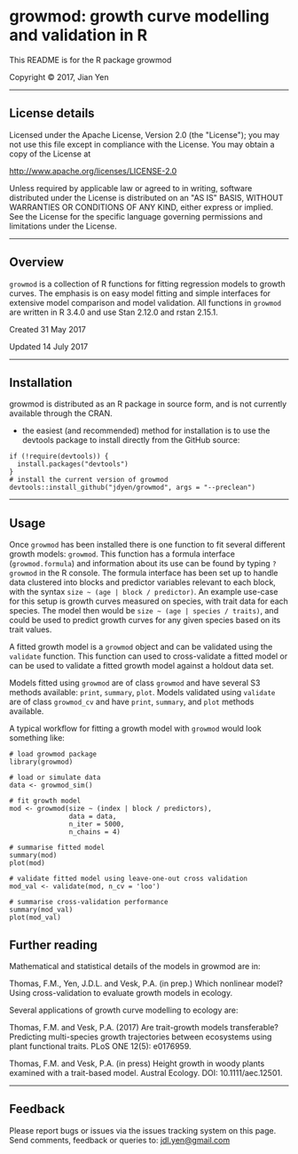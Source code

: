 # growmod: growth curve modelling and validation in R 

This README is for the R package growmod

Copyright &copy; 2017, Jian Yen

*****

## License details
Licensed under the Apache License, Version 2.0 (the "License");
you may not use this file except in compliance with the License.
You may obtain a copy of the License at

  http://www.apache.org/licenses/LICENSE-2.0

Unless required by applicable law or agreed to in writing, software
distributed under the License is distributed on an "AS IS" BASIS,
WITHOUT WARRANTIES OR CONDITIONS OF ANY KIND, either express or implied.
See the License for the specific language governing permissions and
limitations under the License.

*****

## Overview
`growmod` is a collection of R functions for fitting regression models to growth curves.
The emphasis is on easy model fitting and simple interfaces for extensive model comparison
and model validation. All functions in `growmod` are written in R 3.4.0 and use Stan 2.12.0
and rstan 2.15.1.

Created 31 May 2017

Updated 14 July 2017

*****

## Installation
growmod is distributed as an R package in source form, and is not currently available through the CRAN.

- the easiest (and recommended) method for installation is to use the devtools package to install directly from the GitHub source:
```
if (!require(devtools)) {
  install.packages("devtools")
}
# install the current version of growmod
devtools::install_github("jdyen/growmod", args = "--preclean")
```

*****

## Usage
Once `growmod` has been installed there is one function to fit several different growth models: `growmod`. This function has a formula interface (`growmod.formula`) and information about its use can be found by typing `?growmod` in the R console. The formula interface has been set up to handle data clustered into blocks and predictor variables relevant to each block, with the syntax `size ~ (age | block / predictor)`. An example use-case for this setup is growth curves measured on species, with trait data for each species. The model then would be `size ~ (age | species / traits)`, and could be used to predict growth curves for any given species based on its trait values.

A fitted growth model is a `growmod` object and can be validated using the `validate` function. This function can used to cross-validate a fitted model or can be used to validate a fitted growth model against a holdout data set.

Models fitted using `growmod` are of class `growmod` and have several S3 methods available: `print`, `summary`, `plot`. Models validated using `validate` are of class `growmod_cv` and have `print`, `summary`, and `plot` methods available. 

A typical workflow for fitting a growth model with `growmod` would look something like:
```
# load growmod package
library(growmod)

# load or simulate data
data <- growmod_sim()

# fit growth model
mod <- growmod(size ~ (index | block / predictors),
               data = data,
               n_iter = 5000,
               n_chains = 4)

# summarise fitted model
summary(mod)
plot(mod)

# validate fitted model using leave-one-out cross validation
mod_val <- validate(mod, n_cv = 'loo')

# summarise cross-validation performance
summary(mod_val)
plot(mod_val)
```

## Further reading
Mathematical and statistical details of the models in growmod are in:

Thomas, F.M., Yen, J.D.L. and Vesk, P.A. (in prep.) Which nonlinear model? Using cross-validation to evaluate growth models in ecology.

Several applications of growth curve modelling to ecology are:

Thomas, F.M. and Vesk, P.A. (2017) Are trait-growth models transferable? Predicting multi-species growth trajectories between ecosystems using plant functional traits. PLoS ONE 12(5): e0176959.

Thomas, F.M. and Vesk, P.A. (in press) Height growth in woody plants examined with a trait-based model. Austral Ecology. DOI: 10.1111/aec.12501.

*****

## Feedback
Please report bugs or issues via the issues tracking system on this page.
Send comments, feedback or queries to: <jdl.yen@gmail.com>

